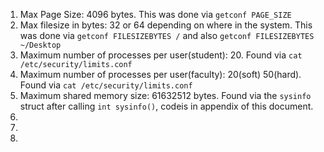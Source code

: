 1. Max Page Size: 4096 bytes. This was done via `getconf PAGE_SIZE`
2. Max filesize in bytes: 32 or 64 depending on where in the system. This was done via `getconf FILESIZEBYTES /` and also `getconf FILESIZEBYTES ~/Desktop`
3. Maximum number of processes per user(student): 20. Found via `cat /etc/security/limits.conf`
4. Maximum number of processes per user(faculty): 20(soft) 50(hard). Found via `cat /etc/security/limits.conf`
5. Maximum shared memory size: 61632512 bytes. Found via the `sysinfo` struct after calling `int sysinfo()`, codeis in appendix of this document.
6.
7.
8.
